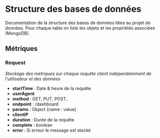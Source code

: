 Structure des bases de données
===================

Documentation de la structure des bases de données liées au projet de données. Pour chaque table on liste les objets et les propriétés associées (MongoDB).

Métriques
---------

### Request ###

*Stockage des métriques sur chaque requête client indépendamment de l'utilisateur et des données*

- **startTime** : Date & heure de la requête
- **userAgent** 
- **method** : GET, PUT, POST..
- **endpoint** : /dashboard
- **params** : Object {name : value}
- **clientIP**
- **duration** : Durée de la requête
- **complete** : boolean
- **error** : Si erreur le message est stocké
